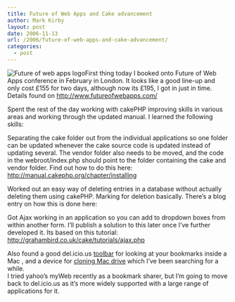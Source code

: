 ```yaml
---
title: Future of Web Apps and Cake advancement
author: Mark Kirby
layout: post
date: 2006-11-13
url: /2006/future-of-web-apps-and-cake-advancement/
categories:
  - post
---
```

<img id="image8" src="http://www.mark-kirby.co.uk/wp-content/uploads/2006/11/fowa2007-small.png" alt="Future of web apps logo" />First thing today I booked onto Future of Web Apps conference in February in London. It looks like a good line-up and only cost £155 for two days, although now its £195, I got in just in time. Details found on <a href="http://www.futureofwebapps.com/" target="_blank">http://www.futureofwebapps.com/</a>

Spent the rest of the day working with cakePHP improving skills in various areas and working through the updated manual. I learned the following skills:

Separating the cake folder out from the individual applications so one folder can be updated whenever the cake source code is updated instead of updating several. The vendor folder also needs to be moved, and the code in the webroot/index.php should point to the folder containing the cake and vendor folder. Find out how to do this here: <a href="http://manual.cakephp.org/chapter/installing" target="_blank">http://manual.cakephp.org/chapter/installing</a>

Worked out an easy way of deleting entries in a database without actually deleting them using cakePHP. Marking for deletion basically. There’s a blog entry on how this is done here:

Got Ajax working in an application so you can add to dropdown boxes from within another form. I’ll publish a solution to this later once I’ve further developed it. Its based on this tutorial: <a href="http://grahambird.co.uk/cake/tutorials/ajax.php" target="_blank">http://grahambird.co.uk/cake/tutorials/ajax.php</a>

Also found a good del.icio.us <a href="http://www.rknet.it/program/delibar/" target="_blank">toolbar</a> for looking at your bookmarks inside a Mac , and a device for <a href="http://bombich.com/software/ccc.html" target="_blank">cloning Mac drive</a> which I’ve been searching for a while.  
I tried yahoo’s myWeb recently as a bookmark sharer, but I’m going to move back to del.icio.us as it’s more widely supported with a large range of applications for it.